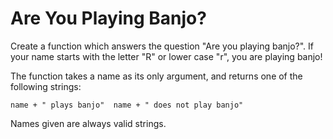 # Are You Playing Banjo?
Create a function which answers the question "Are you playing banjo?".
If your name starts with the letter "R" or lower case "r", you are playing banjo!

The function takes a name as its only argument, and returns one of the following strings:

``name + " plays banjo" 
name + " does not play banjo" ``

Names given are always valid strings.